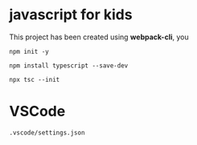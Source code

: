# javascript for kids

This project has been created using **webpack-cli**, you 

```
npm init -y
```

```
npm install typescript --save-dev
```

```
npx tsc --init
```

# VSCode

```
.vscode/settings.json
```
